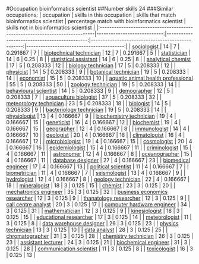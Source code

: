 #Occupation bioinformatics scientist
##Number skills 24
###Similar occupations:
| occupation                                                                  |   skills in this occupation |   skills that match bioinformatics scientist |   percentage match with bioinformatics scientist |   skills not in bioinformatics scientist |
|:----------------------------------------------------------------------------|----------------------------:|---------------------------------------------:|-------------------------------------------------:|-----------------------------------------:|
| [sociologist](sociologist.md)                                               |                          14 |                                            7 |                                         0.291667 |                                        7 |
| [biotechnical technician](biotechnical_technician.md)                       |                          12 |                                            7 |                                         0.291667 |                                        5 |
| [statistician](statistician.md)                                             |                          14 |                                            6 |                                         0.25     |                                        8 |
| [statistical assistant](statistical_assistant.md)                           |                          14 |                                            6 |                                         0.25     |                                        8 |
| [analytical chemist](analytical_chemist.md)                                 |                          17 |                                            5 |                                         0.208333 |                                       12 |
| [biology technician](biology_technician.md)                                 |                          17 |                                            5 |                                         0.208333 |                                       12 |
| [physicist](physicist.md)                                                   |                          14 |                                            5 |                                         0.208333 |                                        9 |
| [botanical technician](botanical_technician.md)                             |                          19 |                                            5 |                                         0.208333 |                                       14 |
| [economist](economist.md)                                                   |                          15 |                                            5 |                                         0.208333 |                                       10 |
| [aquatic animal health professional](aquatic_animal_health_professional.md) |                          55 |                                            5 |                                         0.208333 |                                       50 |
| [zoology technician](zoology_technician.md)                                 |                          19 |                                            5 |                                         0.208333 |                                       14 |
| [behavioural scientist](behavioural_scientist.md)                           |                          14 |                                            5 |                                         0.208333 |                                        9 |
| [demographer](demographer.md)                                               |                          12 |                                            5 |                                         0.208333 |                                        7 |
| [aquaculture biologist](aquaculture_biologist.md)                           |                          37 |                                            5 |                                         0.208333 |                                       32 |
| [meteorology technician](meteorology_technician.md)                         |                          23 |                                            5 |                                         0.208333 |                                       18 |
| [biologist](biologist.md)                                                   |                          14 |                                            5 |                                         0.208333 |                                        9 |
| [bacteriology technician](bacteriology_technician.md)                       |                          19 |                                            5 |                                         0.208333 |                                       14 |
| [physiologist](physiologist.md)                                             |                          13 |                                            4 |                                         0.166667 |                                        9 |
| [biochemistry technician](biochemistry_technician.md)                       |                          19 |                                            4 |                                         0.166667 |                                       15 |
| [geneticist](geneticist.md)                                                 |                          16 |                                            4 |                                         0.166667 |                                       12 |
| [biochemist](biochemist.md)                                                 |                          19 |                                            4 |                                         0.166667 |                                       15 |
| [geographer](geographer.md)                                                 |                          12 |                                            4 |                                         0.166667 |                                        8 |
| [immunologist](immunologist.md)                                             |                          14 |                                            4 |                                         0.166667 |                                       10 |
| [geologist](geologist.md)                                                   |                          20 |                                            4 |                                         0.166667 |                                       16 |
| [climatologist](climatologist.md)                                           |                          16 |                                            4 |                                         0.166667 |                                       12 |
| [microbiologist](microbiologist.md)                                         |                          19 |                                            4 |                                         0.166667 |                                       15 |
| [cosmologist](cosmologist.md)                                               |                          20 |                                            4 |                                         0.166667 |                                       16 |
| [epidemiologist](epidemiologist.md)                                         |                          15 |                                            4 |                                         0.166667 |                                       11 |
| [criminologist](criminologist.md)                                           |                          15 |                                            4 |                                         0.166667 |                                       11 |
| [astronomer](astronomer.md)                                                 |                          12 |                                            4 |                                         0.166667 |                                        8 |
| [oceanographer](oceanographer.md)                                           |                          15 |                                            4 |                                         0.166667 |                                       11 |
| [database designer](database_designer.md)                                   |                          27 |                                            4 |                                         0.166667 |                                       23 |
| [biomedical engineer](biomedical_engineer.md)                               |                          17 |                                            4 |                                         0.166667 |                                       13 |
| [political scientist](political_scientist.md)                               |                          11 |                                            4 |                                         0.166667 |                                        7 |
| [biometrician](biometrician.md)                                             |                          11 |                                            4 |                                         0.166667 |                                        7 |
| [seismologist](seismologist.md)                                             |                          13 |                                            4 |                                         0.166667 |                                        9 |
| [hydrologist](hydrologist.md)                                               |                          12 |                                            4 |                                         0.166667 |                                        8 |
| [geology technician](geology_technician.md)                                 |                          22 |                                            4 |                                         0.166667 |                                       18 |
| [mineralogist](mineralogist.md)                                             |                          18 |                                            3 |                                         0.125    |                                       15 |
| [chemist](chemist.md)                                                       |                          23 |                                            3 |                                         0.125    |                                       20 |
| [mechatronics engineer](mechatronics_engineer.md)                           |                          35 |                                            3 |                                         0.125    |                                       32 |
| [business economics researcher](business_economics_researcher.md)           |                          12 |                                            3 |                                         0.125    |                                        9 |
| [thanatology researcher](thanatology_researcher.md)                         |                          12 |                                            3 |                                         0.125    |                                        9 |
| [call centre analyst](call_centre_analyst.md)                               |                          20 |                                            3 |                                         0.125    |                                       17 |
| [computer hardware engineer](computer_hardware_engineer.md)                 |                          34 |                                            3 |                                         0.125    |                                       31 |
| [mathematician](mathematician.md)                                           |                          12 |                                            3 |                                         0.125    |                                        9 |
| [kinesiologist](kinesiologist.md)                                           |                          18 |                                            3 |                                         0.125    |                                       15 |
| [educational researcher](educational_researcher.md)                         |                          17 |                                            3 |                                         0.125    |                                       14 |
| [meteorologist](meteorologist.md)                                           |                          11 |                                            3 |                                         0.125    |                                        8 |
| [data warehouse designer](data_warehouse_designer.md)                       |                          26 |                                            3 |                                         0.125    |                                       23 |
| [physics technician](physics_technician.md)                                 |                          13 |                                            3 |                                         0.125    |                                       10 |
| [data analyst](data_analyst.md)                                             |                          28 |                                            3 |                                         0.125    |                                       25 |
| [chromatographer](chromatographer.md)                                       |                          31 |                                            3 |                                         0.125    |                                       28 |
| [chemistry technician](chemistry_technician.md)                             |                          26 |                                            3 |                                         0.125    |                                       23 |
| [assistant lecturer](assistant_lecturer.md)                                 |                          24 |                                            3 |                                         0.125    |                                       21 |
| [biochemical engineer](biochemical_engineer.md)                             |                          31 |                                            3 |                                         0.125    |                                       28 |
| [communication scientist](communication_scientist.md)                       |                          11 |                                            3 |                                         0.125    |                                        8 |
| [toxicologist](toxicologist.md)                                             |                          16 |                                            3 |                                         0.125    |                                       13 |
